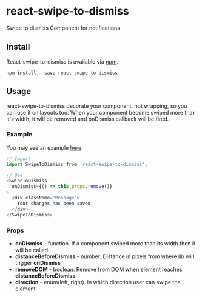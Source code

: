 # react-swipe-to-dismiss
Swipe to dismiss Component for notifications

## Install
React-swipe-to-dismiss is available via [npm](https://www.npmjs.com/package/react-swipe-to-dismiss).
```
npm install --save react-swipe-to-dismiss
```

## Usage
react-swipe-to-dismiss decorate your component, not wrapping, so you can use it on layouts too.
When your component become swiped more than it's width, it will be removed and onDismiss callback will be fired.

### Example
You may see an example <a href="https://rawgit.com/hosembafer/react-swipe-to-dismiss/master/example/build/index.html" target="_blank">here</a>.
```js
// Import
import SwipeToDismiss from 'react-swipe-to-dismiss';

// Use
<SwipeToDismiss
  onDismiss={() => this.props.remove()}
>
  <div className="Message">
    Your changes has been saved.
  </div>
</SwipeToDismiss>

```

### Props
- **onDismiss** - function. If a component swiped more than its width then it will be called.
- **distanceBeforeDismiss** - number. Distance in pixels from where lib will trigger **onDismiss**
- **removeDOM** - boolean. Remove from DOM when element reaches **distanceBeforeDismiss**
- **direction** - enum(left, right). In which direction user can swipe the element
